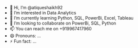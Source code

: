 - 👋 Hi, I’m @atiqueshaikh92
- 👀 I’m interested in Data Analytics
- 🌱 I’m currently learning Python, SQL, PowerBi, Excel, Tableau
- 💞️ I’m looking to collaborate on PowerBi, SQL, Python
- 📫 You can reach me on +919967417960
- 😄 Pronouns: ...
- ⚡ Fun fact: ...

<!---
atiqueshaikh92/atiqueshaikh92 is a ✨ special ✨ repository because its `README.md` (this file) appears on your GitHub profile.
You can click the Preview link to take a look at your changes.
--->
